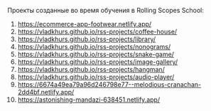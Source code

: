 Проекты созданные во время обучения в Rolling Scopes School:

1) https://ecommerce-app-footwear.netlify.app/
2) https://vladkhurs.github.io/rss-projects/coffee-house/
3) https://vladkhurs.github.io/rss-projects/library/
4) https://vladkhurs.github.io/rss-projects/nonograms/
5) https://vladkhurs.github.io/rss-projects/snake-game/
6) https://vladkhurs.github.io/rss-projects/image-gallery/
7) https://vladkhurs.github.io/rss-projects/hangman/
8) https://vladkhurs.github.io/rss-projects/audio-player/
9) https://6674a49ea79a96d246798e77--melodious-cranachan-2dd4bf.netlify.app/
10) https://astonishing-mandazi-638451.netlify.app/

